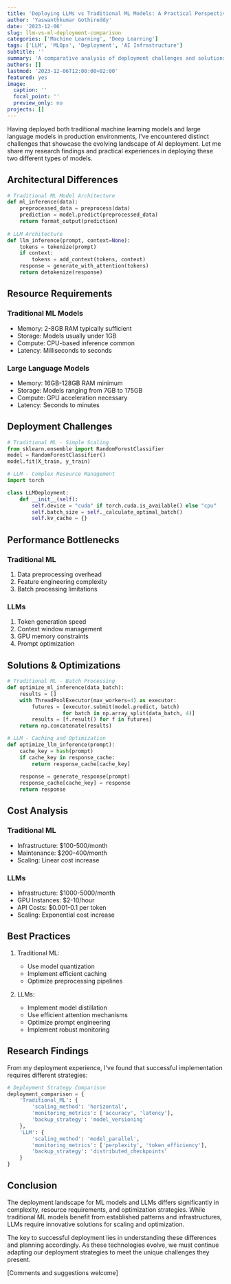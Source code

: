```yaml
---
title: 'Deploying LLMs vs Traditional ML Models: A Practical Perspective'
author: 'Yaswanthkumar Gothireddy'
date: '2023-12-06'
slug: llm-vs-ml-deployment-comparison
categories: ['Machine Learning', 'Deep Learning']
tags: ['LLM', 'MLOps', 'Deployment', 'AI Infrastructure']
subtitle: ''
summary: 'A comparative analysis of deployment challenges and solutions for Large Language Models versus Traditional Machine Learning Models'
authors: []
lastmod: '2023-12-06T12:00:00+02:00'
featured: yes
image:
  caption: ''
  focal_point: ''
  preview_only: no
projects: []
---
```


Having deployed both traditional machine learning models and large language models in production environments, I've encountered distinct challenges that showcase the evolving landscape of AI deployment. Let me share my research findings and practical experiences in deploying these two different types of models.

## Architectural Differences

```python
# Traditional ML Model Architecture
def ml_inference(data):
    preprocessed_data = preprocess(data)
    prediction = model.predict(preprocessed_data)
    return format_output(prediction)
    
# LLM Architecture
def llm_inference(prompt, context=None):
    tokens = tokenize(prompt)
    if context:
        tokens = add_context(tokens, context)
    response = generate_with_attention(tokens)
    return detokenize(response)
```

## Resource Requirements

### Traditional ML Models
- Memory: 2-8GB RAM typically sufficient
- Storage: Models usually under 1GB
- Compute: CPU-based inference common
- Latency: Milliseconds to seconds

### Large Language Models
- Memory: 16GB-128GB RAM minimum
- Storage: Models ranging from 7GB to 175GB
- Compute: GPU acceleration necessary
- Latency: Seconds to minutes

## Deployment Challenges

```python
# Traditional ML - Simple Scaling
from sklearn.ensemble import RandomForestClassifier
model = RandomForestClassifier()
model.fit(X_train, y_train)

# LLM - Complex Resource Management
import torch

class LLMDeployment:
    def __init__(self):
        self.device = "cuda" if torch.cuda.is_available() else "cpu"
        self.batch_size = self._calculate_optimal_batch()
        self.kv_cache = {}
```

## Performance Bottlenecks

### Traditional ML
1. Data preprocessing overhead
2. Feature engineering complexity
3. Batch processing limitations

### LLMs
1. Token generation speed
2. Context window management
3. GPU memory constraints
4. Prompt optimization

## Solutions & Optimizations

```python
# Traditional ML - Batch Processing
def optimize_ml_inference(data_batch):
    results = []
    with ThreadPoolExecutor(max_workers=4) as executor:
        futures = [executor.submit(model.predict, batch) 
                  for batch in np.array_split(data_batch, 4)]
        results = [f.result() for f in futures]
    return np.concatenate(results)

# LLM - Caching and Optimization
def optimize_llm_inference(prompt):
    cache_key = hash(prompt)
    if cache_key in response_cache:
        return response_cache[cache_key]
        
    response = generate_response(prompt)
    response_cache[cache_key] = response
    return response
```

## Cost Analysis

### Traditional ML
- Infrastructure: $100-500/month
- Maintenance: $200-400/month
- Scaling: Linear cost increase

### LLMs
- Infrastructure: $1000-5000/month
- GPU Instances: $2-10/hour
- API Costs: $0.001-0.1 per token
- Scaling: Exponential cost increase

## Best Practices

1. Traditional ML:
   - Use model quantization
   - Implement efficient caching
   - Optimize preprocessing pipelines

2. LLMs:
   - Implement model distillation
   - Use efficient attention mechanisms
   - Optimize prompt engineering
   - Implement robust monitoring

## Research Findings

From my deployment experience, I've found that successful implementation requires different strategies:

```python
# Deployment Strategy Comparison
deployment_comparison = {
    'Traditional_ML': {
        'scaling_method': 'horizontal',
        'monitoring_metrics': ['accuracy', 'latency'],
        'backup_strategy': 'model_versioning'
    },
    'LLM': {
        'scaling_method': 'model_parallel',
        'monitoring_metrics': ['perplexity', 'token_efficiency'],
        'backup_strategy': 'distributed_checkpoints'
    }
}
```

## Conclusion

The deployment landscape for ML models and LLMs differs significantly in complexity, resource requirements, and optimization strategies. While traditional ML models benefit from established patterns and infrastructures, LLMs require innovative solutions for scaling and optimization.

The key to successful deployment lies in understanding these differences and planning accordingly. As these technologies evolve, we must continue adapting our deployment strategies to meet the unique challenges they present.

[Comments and suggestions welcome]
